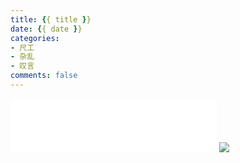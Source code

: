 ```yaml
---
title: {{ title }}
date: {{ date }}
categories: 
- 尺工
- 杂乱
- 叹言
comments: false
---
```

<p></p>
<!-- more -->
<iframe frameborder="no" border="0" marginwidth="0" marginheight="0" width=330 height=86 src="//music.163.com/outchain/player?type=2&id=31649312&auto=1&height=66"></iframe>
<img src="http://olti9qjwg.bkt.clouddn.com/img/screenshot/unreal.png-reduce">